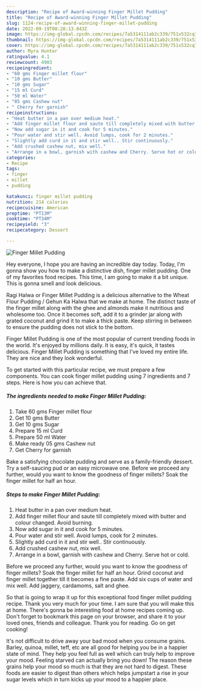```yaml
---
description: "Recipe of Award-winning Finger Millet Pudding"
title: "Recipe of Award-winning Finger Millet Pudding"
slug: 1124-recipe-of-award-winning-finger-millet-pudding
date: 2022-09-19T08:28:13.843Z
image: https://img-global.cpcdn.com/recipes/7a5314111ab2c339/751x532cq70/finger-millet-pudding-recipe-main-photo.jpg
thumbnail: https://img-global.cpcdn.com/recipes/7a5314111ab2c339/751x532cq70/finger-millet-pudding-recipe-main-photo.jpg
cover: https://img-global.cpcdn.com/recipes/7a5314111ab2c339/751x532cq70/finger-millet-pudding-recipe-main-photo.jpg
author: Myra Hunter
ratingvalue: 4.1
reviewcount: 4903
recipeingredient:
- "60 gms Finger millet flour"
- "10 gms Butter"
- "10 gms Sugar"
- "15 ml Curd"
- "50 ml Water"
- "05 gms Cashew nut"
- " Cherry for garnish"
recipeinstructions:
- "Heat butter in a pan over medium heat."
- "Add finger millet flour and saute till completely mixed with butter and colour changed. Avoid burning."
- "Now add sugar in it and cook for 5 minutes."
- "Pour water and stir well. Avoid lumps, cook for 2 minutes."
- "Slightly add curd in it and stir well.. Stir continuously."
- "Add crushed cashew nut, mix well."
- "Arrange in a bowl, garnish with cashew and Cherry. Serve hot or cold."
categories:
- Recipe
tags:
- finger
- millet
- pudding

katakunci: finger millet pudding 
nutrition: 214 calories
recipecuisine: American
preptime: "PT13M"
cooktime: "PT34M"
recipeyield: "3"
recipecategory: Dessert

---
```



![Finger Millet Pudding](https://img-global.cpcdn.com/recipes/7a5314111ab2c339/751x532cq70/finger-millet-pudding-recipe-main-photo.jpg)

Hey everyone, I hope you are having an incredible day today. Today, I'm gonna show you how to make a distinctive dish, finger millet pudding. One of my favorites food recipes. This time, I am going to make it a bit unique. This is gonna smell and look delicious.

Ragi Halwa or Finger Millet Pudding is a delicious alternative to the Wheat Flour Pudding / Gehun Ka Halwa that we make at home. The distinct taste of the finger millet along with the ghee and almonds make it nutritious and wholesome too. Once it becomes soft, add it to a grinder jar along with grated coconut and grind it to make a thick paste. Keep stirring in between to ensure the pudding does not stick to the bottom.

Finger Millet Pudding is one of the most popular of current trending foods in the world. It's enjoyed by millions daily. It is easy, it's quick, it tastes delicious. Finger Millet Pudding is something that I've loved my entire life. They are nice and they look wonderful.


To get started with this particular recipe, we must prepare a few components. You can cook finger millet pudding using 7 ingredients and 7 steps. Here is how you can achieve that.

<!--inarticleads1-->

##### The ingredients needed to make Finger Millet Pudding:

1. Take 60 gms Finger millet flour
1. Get 10 gms Butter
1. Get 10 gms Sugar
1. Prepare 15 ml Curd
1. Prepare 50 ml Water
1. Make ready 05 gms Cashew nut
1. Get  Cherry for garnish


Bake a satisfying chocolate pudding and serve as a family-friendly dessert. Try a self-saucing pud or an easy microwave one. Before we proceed any further, would you want to know the goodness of finger millets? Soak the finger millet for half an hour. 

<!--inarticleads2-->

##### Steps to make Finger Millet Pudding:

1. Heat butter in a pan over medium heat.
1. Add finger millet flour and saute till completely mixed with butter and colour changed. Avoid burning.
1. Now add sugar in it and cook for 5 minutes.
1. Pour water and stir well. Avoid lumps, cook for 2 minutes.
1. Slightly add curd in it and stir well.. Stir continuously.
1. Add crushed cashew nut, mix well.
1. Arrange in a bowl, garnish with cashew and Cherry. Serve hot or cold.


Before we proceed any further, would you want to know the goodness of finger millets? Soak the finger millet for half an hour. Grind coconut and finger millet together till it becomes a fine paste. Add six cups of water and mix well. Add jaggery, cardamoms, salt and ghee. 

So that is going to wrap it up for this exceptional food finger millet pudding recipe. Thank you very much for your time. I am sure that you will make this at home. There's gonna be interesting food at home recipes coming up. Don't forget to bookmark this page on your browser, and share it to your loved ones, friends and colleague. Thank you for reading. Go on get cooking!

It's not difficult to drive away your bad mood when you consume grains. Barley, quinoa, millet, teff, etc are all good for helping you be in a happier state of mind. They help you feel full as well which can truly help to improve your mood. Feeling starved can actually bring you down! The reason these grains help your mood so much is that they are not hard to digest. These foods are easier to digest than others which helps jumpstart a rise in your sugar levels which in turn kicks up your mood to a happier place.
